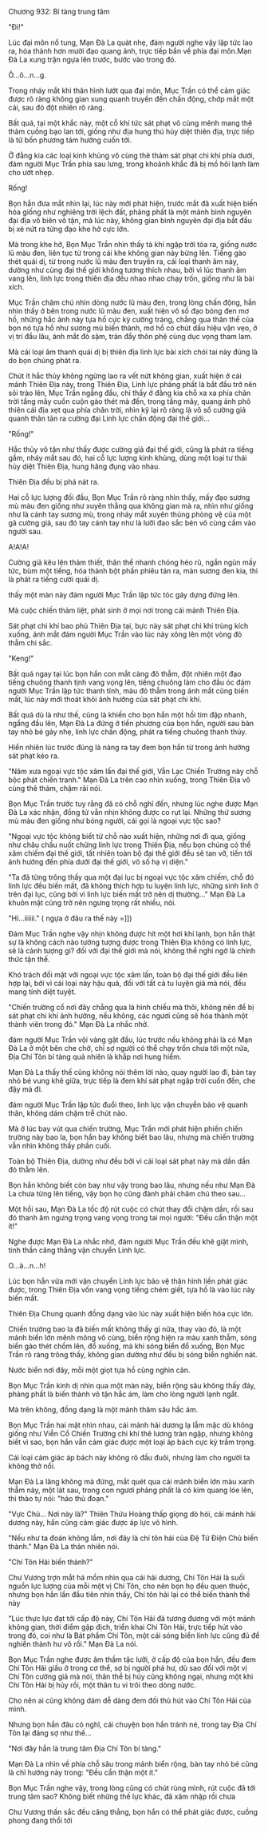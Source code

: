 




Chương 932: Bí tàng trung tâm


"Đi!"

Lúc đại môn nổ tung, Mạn Đà La quát nhẹ, đám người nghe vậy lập tức lao ra, hóa thành hơn mười đạo quang ảnh, trực tiếp bắn về phía đại môn.Mạn Đà La xung trận ngựa lên trước, bước vào trong đó.

Ô...ô...n...g.

Trong nháy mắt khi thân hình lướt qua đại môn, Mục Trần có thể cảm giác được rõ ràng không gian xung quanh truyền đến chấn động, chớp mắt một cái, sau đó đột nhiên rõ ràng.

Bất quá, tại một khắc này, một cỗ khí tức sát phạt vô cùng mênh mang thê thảm cuồng bạo lan tới, giống như địa hung thú hủy diệt thiên địa, trực tiếp là từ bốn phương tám hướng cuốn tới.

Ở đằng kia các loại kinh khủng vô cùng thê thảm sát phạt chi khí phía dưới, đám người Mục Trần phía sau lưng, trong khoảnh khắc đã bị mồ hôi lạnh làm cho ướt nhẹp.

Rống!

Bọn hắn đưa mắt nhìn lại, lúc này mới phát hiện, trước mắt đã xuất hiện biến hóa giống như nghiêng trời lệch đất, phảng phất là một mảnh bình nguyên đại địa vô biên vô tận, mà lúc này, không gian bình nguyên đại địa bắt đầu bị xé nứt ra từng đạo khe hở cực lớn.

Mà trong khe hở, Bọn Mục Trần nhìn thấy tà khí ngập trời tỏa ra, giống nước lũ màu đen, liên tục từ trong cái khe không gian này bừng lên. Tiếng gào thét quái dị, từ trong nước lũ màu đen truyền ra, cái loại thanh âm này, dường như cùng đại thế giới không tương thích nhau, bởi vì lúc thanh âm vang lên, linh lực trong thiên địa đều nhao nhao chạy trốn, giống như là bài xích.

Mục Trần chăm chú nhìn dòng nước lũ màu đen, trong lòng chấn động, hắn nhìn thấy ở bên trong nước lũ màu đen, xuất hiện vô số đạo bóng đen mơ hồ, những hắc ảnh này tựa hồ cực kỳ cường tráng, chẳng qua thân thể của bọn nó tựa hồ như sương mù biến thành, mơ hồ có chút dấu hiệu vặn vẹo, ở vị trí đầu lâu, ánh mắt đỏ sậm, tràn đầy thôn phệ cùng dục vọng tham lam.

Mà cái loại âm thanh quái dị bị thiên địa linh lực bài xích chói tai này đúng là do bọn chúng phát ra.

Chút ít hắc thủy không ngừng lao ra vết nứt không gian, xuất hiện ở cái mảnh Thiên Địa này, trong Thiên Địa, Linh lực phảng phất là bắt đầu trở nên sôi trào lên, Mục Trần ngẩng đầu, chỉ thấy ở đằng kia chỗ xa xa phía chân trời tầng mây cuồn cuộn gào thét mà đến, trong tầng mây, quang ảnh phô thiên cái địa xẹt qua phía chân trời, nhìn kỹ lại rõ ràng là vô số cường giả quanh thân tản ra cường đại Linh lực chấn động đại thế giới...

"Rống!"

Hắc thủy vô tận như thấy được cường giả đại thế giới, cũng là phát ra tiếng gầm, nháy mắt sau đó, hai cỗ lực lượng kinh khủng, dùng một loại tư thái hủy diệt Thiên Địa, hung hăng đụng vào nhau.

Thiên Địa đều bị phá nát ra.

Hai cỗ lực lượng đối đầu, Bọn Mục Trần rõ ràng nhìn thấy, mấy đạo sương mù màu đen giống như xuyên thẳng qua không gian mà ra, nhìn như giống như là cánh tay sương mù, trong nháy mắt xuyên thủng phòng vệ của một gã cường giả, sau đó tay cánh tay như là lưỡi đao sắc bén vô cùng cắm vào người sau.

A!A!A!

Cường giả kêu lên thảm thiết, thân thể nhanh chóng héo rũ, ngắn ngủn mấy tức, bùm một tiếng, hóa thành bột phấn phiêu tán ra, màn sương đen kia, thì là phát ra tiếng cười quái dị.

thấy một màn này đám người Mục Trần lập tức tóc gáy dựng đứng lên.

Mà cuộc chiến thảm liệt, phát sinh ở mọi nơi trong cái mảnh Thiên Địa.

Sát phạt chi khí bao phủ Thiên Địa tại, bực này sát phạt chi khí trùng kích xuống, ánh mắt đám người Mục Trần vào lúc này xông lên một vòng đỏ thẫm chi sắc.

"Keng!"

Bất quá ngay tại lúc bọn hắn con mắt càng đỏ thẫm, đột nhiên một đạo tiếng chuông thanh tịnh vang vọng lên, tiếng chuông làm cho đầu óc đám người Mục Trần lập tức thanh tĩnh, màu đỏ thẫm trong ánh mắt cũng biến mất, lúc này mới thoát khỏi ảnh hưởng của sát phạt chi khí.

Bất quá dù là như thế, cũng là khiến cho bọn hắn một hồi tim đập nhanh, ngẩng đầu lên, Mạn Đà La đứng ở tiền phương của bọn hắn, người sau bàn tay nhỏ bé gảy nhẹ, linh lực chấn động, phát ra tiếng chuông thanh thúy.

Hiển nhiên lúc trước đúng là nàng ra tay đem bọn hắn từ trong ảnh hưởng sát phạt kéo ra.

"Năm xưa ngoại vực tộc xâm lấn đại thế giới, Vẫn Lạc Chiến Trường này chỗ bộc phát chiến tranh." Mạn Đà La trên cao nhìn xuống, trong Thiên Địa vô cùng thê thảm, chậm rãi nói.

Bọn Mục Trần trước tuy rằng đã có chỗ nghĩ đến, nhưng lúc nghe được Mạn Đà La xác nhận, đồng tử vẫn nhịn không được co rụt lại. Những thứ sương mù màu đen giống như bóng người, cái gọi là ngoại vực tộc sao?

"Ngoại vực tộc không biết từ chỗ nào xuất hiện, những nơi đi qua, giống như châu chấu nuốt chửng linh lực trong Thiên Địa, nếu bọn chúng có thể xâm chiếm đại thế giới, tất nhiên toàn bộ đại thế giới đều sẽ tan vỡ, tiến tới ảnh hướng đến phía dưới đại thế giới, vô số hạ vị diện."

"Ta đã từng trông thấy qua một đại lục bị ngoại vực tộc xâm chiếm, chỗ đó linh lực đều biến mất, đã không thích hợp tu luyện linh lực, những sinh linh ở trên đại lục, cũng bởi vì linh lực biến mất trở nên dị thường..." Mạn Đà La khuôn mặt cũng trở nên ngưng trọng rất nhiều, nói.

"Hí...iiiiii." ( ngựa ở đâu ra thế này =]])

Đám Mục Trần nghe vậy nhịn không được hít một hơi khí lạnh, bọn hắn thật sự là không cách nào tưởng tượng được trong Thiên Địa không có linh lực, sẽ là cảnh tượng gì? đối với đại thế giới mà nói, không thể nghi ngờ là chính thức tận thế.

Khó trách đối mặt với ngoại vực tộc xâm lấn, toàn bộ đại thế giới đều liên hợp lại, bởi vì cái loại này hậu quả, đối với tất cả tu luyện giả mà nói, đều mang tính diệt tuyệt.

"Chiến trường cổ nơi đây chẳng qua là hình chiếu mà thôi, không nên để bị sát phạt chi khí ảnh hưởng, nếu không, các ngươi cũng sẽ hóa thành một thành viên trong đó." Mạn Đà La nhắc nhở.

đám người Mục Trần vội vàng gật đầu, lúc trước nếu không phải là có Mạn Đà La ở một bên che chở, chỉ sợ người có thể chạy trốn chưa tới một nửa, Địa Chí Tôn bí tàng quả nhiên là khắp nơi hung hiểm.

Mạn Đà La thấy thế cũng không nói thêm lời nào, quay người lao đi, bàn tay nhỏ bé vung khẽ giữa, trực tiếp là đem khí sát phạt ngập trời cuốn đến, che đậy mà đi.

đám người Mục Trần lập tức đuổi theo, linh lực vận chuyển bảo vệ quanh thân, không dám chậm trễ chút nào.

Mà ở lúc bay vút qua chiến trường, Mục Trần mới phát hiện phiến chiến trường này bao la, bọn hắn bay không biết bao lâu, nhưng mà chiến trường vẫn nhìn không thấy phần cuối.

Toàn bộ Thiên Địa, dường như đều bởi vì cái loại sát phạt này mà dần dần đỏ thẫm lên.

Bọn hắn không biết còn bay như vậy trong bao lâu, nhưng nếu như Mạn Đà La chưa từng lên tiếng, vậy bọn họ cũng đành phải chăm chú theo sau...

Một hồi sau, Mạn Đà La tốc độ rút cuộc có chút thay đổi chậm dần, rồi sau đó thanh âm ngưng trọng vang vọng trong tai mọi người: "Đều cẩn thận một ít!"

Nghe được Mạn Đà La nhắc nhở, đám người Mục Trần đều khẽ giật mình, tinh thần căng thẳng vận chuyển Linh lực.

O...à...n...h!

Lúc bọn hắn vừa mới vận chuyển Linh lực bảo vệ thân hình liền phát giác được, trong Thiên Địa vốn vang vọng tiếng chém giết, tựa hồ là vào lúc này biến mất.

Thiên Địa Chung quanh đồng dạng vào lúc này xuất hiện biến hóa cực lớn.

Chiến trường bao la đã biến mất không thấy gì nữa, thay vào đó, là một mảnh biển lớn mênh mông vô cùng, biển rộng hiện ra màu xanh thẫm, sóng biển gào thét chồm lên, đổ xuống, mà khi sóng biển đổ xuống, Bọn Mục Trần rõ ràng trông thấy, không gian dường như đều bị sóng biển nghiền nát.

Nước biển nơi đây, mỗi một giọt tựa hồ cũng nghìn cân.

Bọn Mục Trần kinh dị nhìn qua một màn này, biển rộng sâu không thấy đáy, phảng phất là biến thành vô tận hắc ám, làm cho lòng người lạnh ngắt.

Mà trên không, đồng dạng là một mảnh thâm sâu hắc ám.

Bọn Mục Trần hai mặt nhìn nhau, cái mảnh hải dương lạ lẫm mặc dù không giống như Viễn Cổ Chiến Trường chi khí thê lương tràn ngập, nhưng không biết vì sao, bọn hắn vẫn cảm giác được một loại áp bách cực kỳ trầm trọng.

Cái loại cảm giác áp bách này không rõ đầu đuôi, nhưng làm cho người ta không thở nổi.

Mạn Đà La lăng không mà đứng, mắt quét qua cái mảnh biển lớn màu xanh thẫm này, một lát sau, trong con ngươi phảng phất là có kim quang lóe lên, thì thào tự nói: "hảo thủ đoạn."

"Vực Chủ... Nơi này là?" Thiên Thứu Hoàng thấp giọng dò hỏi, cái mảnh hải dương này, hắn cũng cảm giác được áp lực vô hình.

"Nếu như ta đoán không lầm, nơi đây là chí tôn hải của Đệ Tứ Điện Chủ biến thành." Mạn Đà La thản nhiên nói.

"Chí Tôn Hải biến thành?"

Chư Vương trợn mắt há mồm nhìn qua cái hải dương, Chí Tôn Hải là suối nguồn lực lượng của mỗi một vị Chí Tôn, cho nên bọn họ đều quen thuộc, nhưng bọn hắn lần đầu tiên nhìn thấy, Chí tôn hải lại có thể biến thành thế này

"Lúc thực lực đạt tới cấp độ này, Chí Tôn Hải đã tương đương với một mảnh không gian, thời điểm gặp địch, triển khai Chí Tôn Hải, trực tiếp hút vào trong đó, coi như là Bát phẩm Chí Tôn, một cái sóng biển linh lực cũng đủ để nghiền thành hư vô rồi." Mạn Đà La nói.

Bọn Mục Trần nghe được âm thầm tặc lưỡi, ở cấp độ của bọn hắn, đều đem Chí Tôn Hải giấu ở trong cơ thể, sợ bị người phá hư, dù sao đối với một vị Chí Tôn cường giả mà nói, thân thể bị hủy cũng không ngại, nhưng một khi Chí Tôn Hải bị hủy rồi, một thân tu vi trôi theo dòng nước.

Cho nên ai cũng không dám dễ dàng đem đối thủ hút vào Chí Tôn Hải của mình.

Nhưng bọn hắn đâu có nghĩ, cái chuyện bọn hắn tránh né, trong tay Địa Chí Tôn lại đáng sợ như thế...

"Nơi đây hẳn là trung tâm Địa Chí Tôn bí tàng."

Mạn Đà La nhìn về phía chỗ sâu trong mảnh biển rộng, bàn tay nhỏ bé cũng là chỉ hướng này trong: "Đều cẩn thận một ít."

Bọn Mục Trần nghe vậy, trong lòng cũng có chút rùng mình, rút cuộc đã tới trung tâm sao? Không biết những thế lực khác, đã xâm nhập rồi chưa

Chư Vương thần sắc đều căng thẳng, bọn hắn có thể phát giác được, cuồng phong đang thổi tới




